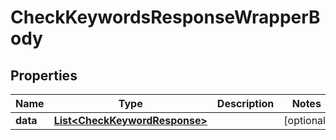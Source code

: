

# CheckKeywordsResponseWrapperBody


## Properties

Name | Type | Description | Notes
------------ | ------------- | ------------- | -------------
**data** | [**List&lt;CheckKeywordResponse&gt;**](CheckKeywordResponse.md) |  |  [optional]



